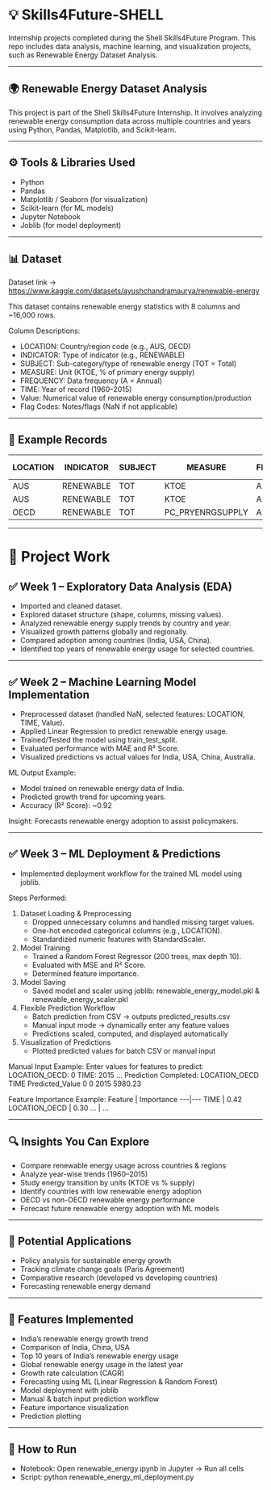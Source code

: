 # 💡 Skills4Future-SHELL
Internship projects completed during the Shell Skills4Future Program.
This repo includes data analysis, machine learning, and visualization projects, such as Renewable Energy Dataset Analysis.

---

## 🌍 Renewable Energy Dataset Analysis

This project is part of the Shell Skills4Future Internship.
It involves analyzing renewable energy consumption data across multiple countries and years using Python, Pandas, Matplotlib, and Scikit-learn.

---

## ⚙️ Tools & Libraries Used
- Python
- Pandas
- Matplotlib / Seaborn (for visualization)
- Scikit-learn (for ML models)
- Jupyter Notebook
- Joblib (for model deployment)

---

## 📊 Dataset

Dataset link → https://www.kaggle.com/datasets/ayushchandramaurya/renewable-energy

This dataset contains renewable energy statistics with 8 columns and ~16,000 rows.

Column Descriptions:
- LOCATION: Country/region code (e.g., AUS, OECD)
- INDICATOR: Type of indicator (e.g., RENEWABLE)
- SUBJECT: Sub-category/type of renewable energy (TOT = Total)
- MEASURE: Unit (KTOE, % of primary energy supply)
- FREQUENCY: Data frequency (A = Annual)
- TIME: Year of record (1960–2015)
- Value: Numerical value of renewable energy consumption/production
- Flag Codes: Notes/flags (NaN if not applicable)

---

## 📑 Example Records

LOCATION | INDICATOR | SUBJECT | MEASURE | FREQUENCY | TIME | Value | Flag Codes
---|---|---|---|---|---|---|---
AUS | RENEWABLE | TOT | KTOE | A | 1960 | 4436.932 | NaN
AUS | RENEWABLE | TOT | KTOE | A | 1961 | 4490.510 | NaN
OECD | RENEWABLE | TOT | PC_PRYENRGSUPPLY | A | 2015 | 9.640 | NaN

---

# 📌 Project Work

## ✅ Week 1 – Exploratory Data Analysis (EDA) 
- Imported and cleaned dataset.
- Explored dataset structure (shape, columns, missing values).
- Analyzed renewable energy supply trends by country and year.
- Visualized growth patterns globally and regionally.
- Compared adoption among countries (India, USA, China).
- Identified top years of renewable energy usage for selected countries.
---

## ✅ Week 2 – Machine Learning Model Implementation
- Preprocessed dataset (handled NaN, selected features: LOCATION, TIME, Value).
- Applied Linear Regression to predict renewable energy usage.
- Trained/Tested the model using train_test_split.
- Evaluated performance with MAE and R² Score.
- Visualized predictions vs actual values for India, USA, China, Australia.

ML Output Example:
- Model trained on renewable energy data of India.
- Predicted growth trend for upcoming years.
- Accuracy (R² Score): ~0.92

Insight: Forecasts renewable energy adoption to assist policymakers.

---

## ✅ Week 3 – ML Deployment & Predictions
- Implemented deployment workflow for the trained ML model using joblib.

Steps Performed:
1. Dataset Loading & Preprocessing
   - Dropped unnecessary columns and handled missing target values.
   - One-hot encoded categorical columns (e.g., LOCATION).
   - Standardized numeric features with StandardScaler.
2. Model Training
   - Trained a Random Forest Regressor (200 trees, max depth 10).
   - Evaluated with MSE and R² Score.
   - Determined feature importance.
3. Model Saving
   - Saved model and scaler using joblib: renewable_energy_model.pkl & renewable_energy_scaler.pkl
4. Flexible Prediction Workflow
   - Batch prediction from CSV → outputs predicted_results.csv
   - Manual input mode → dynamically enter any feature values
   - Predictions scaled, computed, and displayed automatically
5. Visualization of Predictions
   - Plotted predicted values for batch CSV or manual input

Manual Input Example:
Enter values for features to predict:
LOCATION_OECD: 0
TIME: 2015
...
Prediction Completed:
LOCATION_OECD  TIME  Predicted_Value
0 0 2015 5980.23

Feature Importance Example:
Feature | Importance
---|---
TIME | 0.42
LOCATION_OECD | 0.30
... | ...

---

## 🔍 Insights You Can Explore
- Compare renewable energy usage across countries & regions
- Analyze year-wise trends (1960–2015)
- Study energy transition by units (KTOE vs % supply)
- Identify countries with low renewable energy adoption
- OECD vs non-OECD renewable energy performance
- Forecast future renewable energy adoption with ML models

---

## 🚀 Potential Applications
- Policy analysis for sustainable energy growth
- Tracking climate change goals (Paris Agreement)
- Comparative research (developed vs developing countries)
- Forecasting renewable energy demand

---

## 🌱 Features Implemented
- India’s renewable energy growth trend
- Comparison of India, China, USA
- Top 10 years of India’s renewable energy usage
- Global renewable energy usage in the latest year
- Growth rate calculation (CAGR)
- Forecasting using ML (Linear Regression & Random Forest)
- Model deployment with joblib
- Manual & batch input prediction workflow
- Feature importance visualization
- Prediction plotting
---

## 📌 How to Run
- Notebook: Open renewable_energy.ipynb in Jupyter → Run all cells
- Script: python renewable_energy_ml_deployment.py
